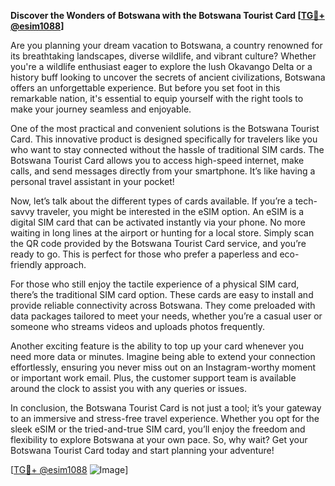 **Discover the Wonders of Botswana with the Botswana Tourist Card [[TG💪+ @esim1088](https://t.me/s/esim1088)]**

Are you planning your dream vacation to Botswana, a country renowned for its breathtaking landscapes, diverse wildlife, and vibrant culture? Whether you're a wildlife enthusiast eager to explore the lush Okavango Delta or a history buff looking to uncover the secrets of ancient civilizations, Botswana offers an unforgettable experience. But before you set foot in this remarkable nation, it's essential to equip yourself with the right tools to make your journey seamless and enjoyable.

One of the most practical and convenient solutions is the Botswana Tourist Card. This innovative product is designed specifically for travelers like you who want to stay connected without the hassle of traditional SIM cards. The Botswana Tourist Card allows you to access high-speed internet, make calls, and send messages directly from your smartphone. It’s like having a personal travel assistant in your pocket!

Now, let’s talk about the different types of cards available. If you’re a tech-savvy traveler, you might be interested in the eSIM option. An eSIM is a digital SIM card that can be activated instantly via your phone. No more waiting in long lines at the airport or hunting for a local store. Simply scan the QR code provided by the Botswana Tourist Card service, and you’re ready to go. This is perfect for those who prefer a paperless and eco-friendly approach.

For those who still enjoy the tactile experience of a physical SIM card, there’s the traditional SIM card option. These cards are easy to install and provide reliable connectivity across Botswana. They come preloaded with data packages tailored to meet your needs, whether you’re a casual user or someone who streams videos and uploads photos frequently.

Another exciting feature is the ability to top up your card whenever you need more data or minutes. Imagine being able to extend your connection effortlessly, ensuring you never miss out on an Instagram-worthy moment or important work email. Plus, the customer support team is available around the clock to assist you with any queries or issues.

In conclusion, the Botswana Tourist Card is not just a tool; it’s your gateway to an immersive and stress-free travel experience. Whether you opt for the sleek eSIM or the tried-and-true SIM card, you’ll enjoy the freedom and flexibility to explore Botswana at your own pace. So, why wait? Get your Botswana Tourist Card today and start planning your adventure!

[[TG💪+ @esim1088](https://t.me/s/esim1088) ![Image](https://i.postimg.cc/Y0z9fWf4/image.png)]